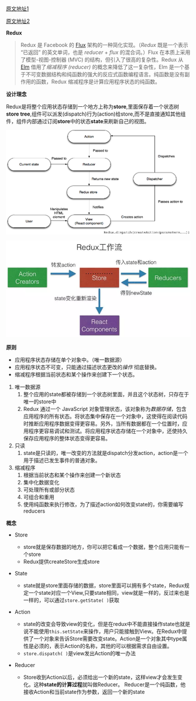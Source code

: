 [原文地址1](https://www.ibm.com/developerworks/cn/web/wa-manage-state-with-redux-p1-david-geary/index.html)

[原文地址2](https://www.jianshu.com/p/e984206553c2)

**Redux**

> Redux 是 Facebook 的 [Flux](https://facebook.github.io/flux/) 架构的一种简化实现。（*Redux* 既是一个表示 “已返回” 的英文单词，也是 *reducer* + *flux* 的混合词。）Flux 在本质上采用了模型-视图-控制器 (MVC) 的结构，但引入了很高的复杂性。Redux 从 [Elm](http://elm-lang.org/) 借用了*缩减程序 (reducer)* 的概念来降低了这一复杂性，Elm 是一个基于不可变数据结构和纯函数的强大的反应式函数编程语言。纯函数是没有副作用的函数，Redux 缩减程序是计算应用程序状态的纯函数。

**设计理念**

Redux是将整个应用状态存储到一个地方上称为**store**,里面保存着一个状态树**store tree**,组件可以派发(dispatch)行为(action)给store,而不是直接通知其他组件，组件内部通过订阅**store**中的状态**state**来刷新自己的视图。

![](dispatch.png)

![](6548744-df461a22f59ef7da.webp)

**原则**

- 应用程序状态存储在单个对象中。（唯一数据源）
- 应用程序状态不可变，只能通过描述状态更改的*操作* 彻底替换。
- 缩减程序根据当前状态和某个操作来创建下一个状态。

1. 唯一数据源
   1. 整个应用的state都被存储到一个状态树里面，并且这个状态树，只存在于唯一的store中
   2. Redux 通过一个 JavaScript 对象管理状态，该对象称为*数据存储*，包含应用程序的所有状态。将状态集中保存在一个对象中，这使得在阅读代码时推断应用程序数据变得更容易。另外，当所有数据都在一个位置时，应用程序更容易调试和测试。将应用程序状态存储在一个对象中，还使持久保存应用程序的整体状态变得更容易。
2. 只读
   1. state是只读的，唯一改变的方法就是dispatch分发action，action是一个用于描述已发生事件的普通对象。
3. 缩减程序
   1. 根据当前状态和某个操作来创建一个新状态
   2. 集中化数据变化
   3. 可处理所有或部分状态
   4. 可组合和重用
   5. 使用纯函数来执行修改，为了描述action如何改变state的，你需要编写reducers

**概念**

- Store
  - store就是保存数据的地方，你可以把它看成一个数据，整个应用只能有一个store
  - Redux提供createStore生成store
- State
  - state就是store里面存储的数据，store里面可以拥有多个state，Redux规定一个state对应一个View,只要state相同，view就是一样的，反过来也是一样的，可以通过`store.getState( )`获取

- Action
  - state的改变会导致view的变化，但是在redux中不能直接操作state也就是说不能使用`this.setState`来操作，用户只能接触到View。在Redux中提供了一个对象来告诉Store需要改变state。Action是一个对象其中type属性是必须的，表示Action的名称，其他的可以根据需求自由设置。
  - `store.dispatch( )`是view发出Action的唯一办法

- Reducer
  - Store收到Action以后，必须给出一个新的state，这样view才会发生变化。这种**state的计算过程**就叫做Reducer。
    Reducer是一个纯函数，他接收Action和当前state作为参数，返回一个新的state